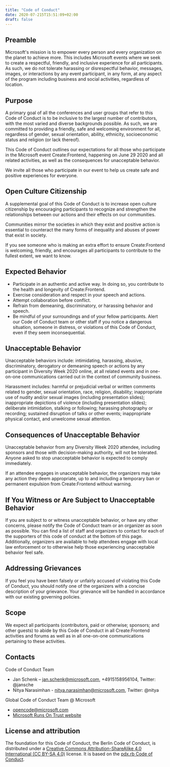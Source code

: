 ```yaml
---
title: "Code of Conduct"
date: 2020-07-215T15:51:09+02:00
draft: false
---
```


Preamble 
-------

Microsoft's mission is to empower every person and every organization on the planet to achieve more. This includes Microsoft events where we seek to create a respectful, friendly, and inclusive experience for all participants. As such, we do not tolerate harassing or disrespectful behavior, messages, images, or interactions by any event participant, in any form, at any aspect of the program including business and social activities, regardless of location. 


Purpose
-------

A primary goal of all the conferences and user groups that refer to this Code of Conduct is to be inclusive to the largest number of contributors, with the most varied and diverse backgrounds possible. As such, we are committed to providing a friendly, safe and welcoming environment for all, regardless of gender, sexual orientation, ability, ethnicity, socioeconomic status and religion (or lack thereof).	 
 
This Code of Conduct outlines our expectations for all those who participate in the Microsoft event Create:Frontend, happening on June 29 2020 and all related activities, as well as the consequences for	unacceptable behavior.
 
We invite all those who participate in our event to help us create safe and positive experiences for everyone.	 



Open Culture Citizenship
--------------------------------------

A supplemental goal of this Code of Conduct is to increase open culture citizenship by encouraging participants to recognize and strengthen the relationships between our actions and their effects on our communities. 
 
Communities mirror the societies in which they exist and positive action is essential to counteract the many forms of inequality and abuses of power that exist in society.	 
 
If you see someone who is making an extra effort to ensure Create:Frontend is welcoming, friendly, and encourages all participants to contribute to the fullest extent, we want to know. 


Expected Behavior
-----------------


*	Participate in an authentic and active way. In doing so, you contribute to the health and longevity of Create:Frontend. 
*	Exercise consideration and respect in your speech and actions. 
*	Attempt collaboration before conflict. 
*	Refrain from demeaning, discriminatory, or harassing behavior and speech. 
*	Be mindful of your surroundings and of your fellow participants. Alert our Code of Conduct team or other staff if you notice a dangerous situation, someone in distress, or violations of this Code of Conduct, even if they seem inconsequential. 



Unacceptable Behavior
---------------------

Unacceptable behaviors include: intimidating, harassing, abusive, discriminatory, derogatory or demeaning speech or actions by any participant in Diversity Week 2020 online, at all related events and in one-on-one communications carried out in the context of community business.  
 
Harassment includes: harmful or prejudicial verbal or written comments related to gender, sexual orientation, race, religion, disability; inappropriate use of nudity and/or sexual images (including presentation slides); inappropriate depictions of violence (including presentation slides); deliberate intimidation, stalking or following; harassing photography or recording; sustained disruption of talks or other events; inappropriate physical contact, and unwelcome sexual attention. 



Consequences of Unacceptable Behavior
-------------------------------------

Unacceptable behavior from any Diversity Week 2020 attendee, including sponsors and those with decision-making authority, will not be tolerated. Anyone asked to stop unacceptable behavior is expected to comply immediately.	 	
 
If an attendee engages in unacceptable behavior, the organizers may take any action they deem appropriate, up to and including a temporary ban or permanent expulsion from Create:Frontend without warning. 



If You Witness or Are Subject to Unacceptable Behavior
------------------------------------------------------

If you are subject to or witness unacceptable behavior, or have any other concerns, please notify the Code of Conduct team or an organizer as soon as possible. You can find a list of staff and organizers to contact for each of the supporters of this code of conduct at the bottom of this page. Additionally, organizers are available to help attendees engage with local law enforcement or to otherwise help those experiencing unacceptable behavior feel safe.  


Addressing Grievances
---------------------

If you feel you have been falsely or unfairly accused of violating this Code of Conduct, you should notify one of the organizers with a concise description of your grievance. Your grievance will be handled in accordance with our existing governing policies. 


Scope
-----

We expect all participants (contributors, paid or otherwise; sponsors; and other guests) to abide by this Code of Conduct in all Create:Frontend activities and forums as well as in all one-on-one communications pertaining to these activities. 


Contacts
--------

Code of Conduct Team 

*	Jan Schenk – jan.schenk@microsoft.com, +4915158956104, Twitter: @jansche
*	Nitya Narasimhan - nitya.narasimhan@microsoft.com, Twitter: @nitya	
 
Global Code of Conduct Team @ Microsoft

*	opencode@microsoft.com
*   [Microsoft Runs On Trust website](https://www.microsoft.com/en-us/legal/compliance/integrity)  


License and attribution
-----------------------

The foundation for this Code of Conduct, the Berlin Code of Conduct, is distributed under a [Creative Commons Attribution-ShareAlike 4.0 International (CC BY-SA 4.0)](https://creativecommons.org/licenses/by-sa/4.0/) license. It is based on the [pdx.rb Code of Conduct](https://pdxruby.org/CONDUCT).



